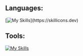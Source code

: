 ## Languages:
[![My Skills](https://skillicons.dev/icons?i=c,mysql,cpp,js,html,css,tailwindcss,python,java,nodejs,react,express,mongodb,)](https://skillicons.dev)

## Tools:
[![My Skills](https://skillicons.dev/icons?i=figma,vscode,git,github,npm,powershell,bash)](https://skillicons.dev)
